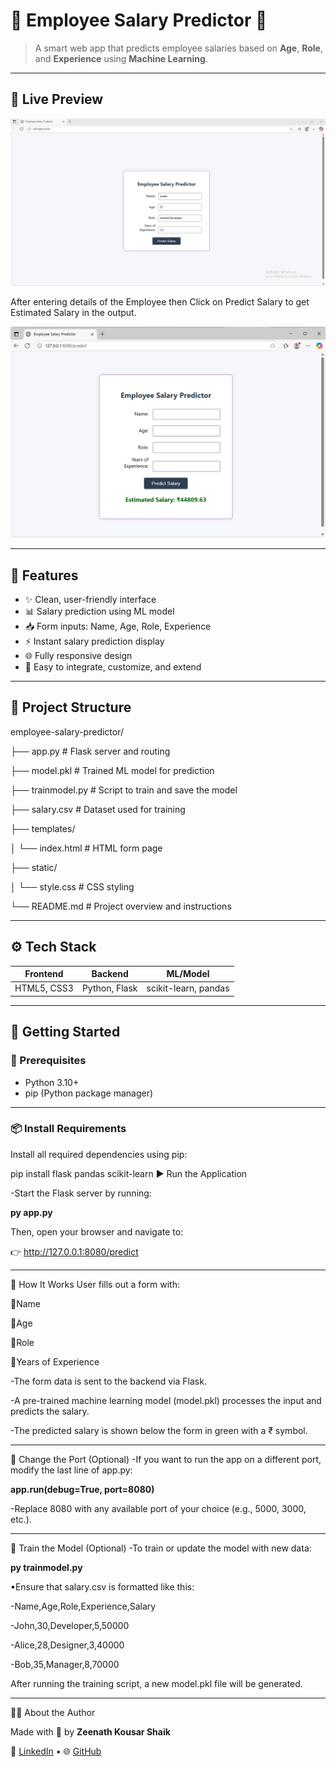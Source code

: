 # 💼 Employee Salary Predictor 🔮

> A smart web app that predicts employee salaries based on **Age**, **Role**, and **Experience** using **Machine Learning**.

---

## 📸 Live Preview

![App Preview](screenshot1.png)

After entering details of the Employee then Click on Predict Salary to get Estimated Salary in the output.

![App Preview](screenshot.png)

---

## 🧠 Features

- ✨ Clean, user-friendly interface
- 📊 Salary prediction using ML model
- 📥 Form inputs: Name, Age, Role, Experience
- ⚡ Instant salary prediction display
- 🌐 Fully responsive design
- 🧩 Easy to integrate, customize, and extend

---

## 📁 Project Structure

employee-salary-predictor/

├── app.py # Flask server and routing

├── model.pkl # Trained ML model for prediction

├── trainmodel.py # Script to train and save the model

├── salary.csv # Dataset used for training

├── templates/

│ └── index.html # HTML form page

├── static/

│ └── style.css # CSS styling

└── README.md # Project overview and instructions


---

## ⚙️ Tech Stack

| Frontend     | Backend       | ML/Model            |
|--------------|---------------|---------------------|
| HTML5, CSS3  | Python, Flask | scikit-learn, pandas |

---

## 🚀 Getting Started

### 🔧 Prerequisites

- Python 3.10+
- pip (Python package manager)

---

### 📦 Install Requirements

Install all required dependencies using pip:


pip install flask pandas scikit-learn
▶️ Run the Application



-Start the Flask server by running:

**py app.py**

Then, open your browser and navigate to:

👉 http://127.0.0.1:8080/predict

---

🔁 How It Works
User fills out a form with:

💠Name

💠Age

💠Role

💠Years of Experience




-The form data is sent to the backend via Flask.



-A pre-trained machine learning model (model.pkl) processes the input and predicts the salary.



-The predicted salary is shown below the form in green with a ₹ symbol.

---



🔄 Change the Port (Optional)
-If you want to run the app on a different port, modify the last line of app.py:

**app.run(debug=True, port=8080)**



-Replace 8080 with any available port of your choice (e.g., 5000, 3000, etc.).

---

🧪 Train the Model (Optional)
-To train or update the model with new data:

**py trainmodel.py**



▪Ensure that salary.csv is formatted like this:

-Name,Age,Role,Experience,Salary



-John,30,Developer,5,50000


-Alice,28,Designer,3,40000


-Bob,35,Manager,8,70000


After running the training script, a new model.pkl file will be generated.

---

🙋‍♀️ About the Author

Made with 💖 by **Zeenath Kousar Shaik**

🔗 [LinkedIn](https://www.linkedin.com/in/zeenath-kousar-shaik-642742323/) • 🌐 [GitHub](https://github.com/shaik-zeenath-kousar)

